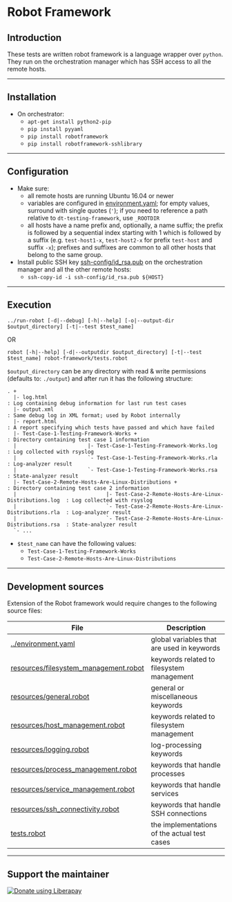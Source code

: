 # Robot Framework

## Introduction
These tests are written robot framework is a language wrapper over `python`.
They run on the orchestration manager which has SSH access to all the remote
hosts.

---


## Installation
* On orchestrator:
    * `apt-get install python2-pip`
    * `pip install pyyaml`
    * `pip install robotframework`
    * `pip install robotframework-sshlibrary`

---


## Configuration
* Make sure:
    * all remote hosts are running Ubuntu 16.04 or newer
    * variables are configured in [environment.yaml](../environment.yaml); for
empty values, surround with single quotes (`'`); if you need to reference a path
relative to `dt-testing-framework`, use `_ROOTDIR`
    * all hosts have a name prefix and, optionally, a name suffix; the prefix is
followed by a sequential index starting with 1 which is followed by a suffix
(e.g. `test-host1-x`, `test-host2-x` for prefix `test-host` and
suffix `-x`); prefixes and suffixes are common to all other hosts that
belong to the same group.
* Install public SSH key [ssh-config/id_rsa.pub](ssh-config/id_rsa.pub) on the
orchestration manager and all the other remote hosts:
    * `ssh-copy-id -i ssh-config/id_rsa.pub ${HOST}`

---


## Execution
`../run-robot [-d|--debug] [-h|--help] [-o|--output-dir $output_directory] [-t|--test $test_name]`

OR

`robot [-h|--help] [-d|--outputdir $output_directory] [-t|--test $test_name] robot-framework/tests.robot`

`$output_directory` can be any directory with read & write permissions (defaults
to: `./output`) and after run it has the following structure:

```
. +
  |- log.html                                                                            : Log containing debug information for last run test cases
  |- output.xml                                                                          : Same debug log in XML format; used by Robot internally
  |- report.html                                                                         : A report specifying which tests have passed and which have failed
  |- Test-Case-1-Testing-Framework-Works +                                               : Directory containing test case 1 information
  |                       |- Test-Case-1-Testing-Framework-Works.log                     : Log collected with rsyslog
  |                       `- Test-Case-1-Testing-Framework-Works.rla                     : Log-analyzer result
  |                       `- Test-Case-1-Testing-Framework-Works.rsa                     : State-analyzer result
  |- Test-Case-2-Remote-Hosts-Are-Linux-Distributions +                                  : Directory containing test case 2 information
  |                             |- Test-Case-2-Remote-Hosts-Are-Linux-Distributions.log  : Log collected with rsyslog
  |                             `- Test-Case-2-Remote-Hosts-Are-Linux-Distributions.rla  : Log-analyzer result
  |                             `- Test-Case-2-Remote-Hosts-Are-Linux-Distributions.rsa  : State-analyzer result
  `- ...
```

* `$test_name` can have the following values:
    * `Test-Case-1-Testing-Framework-Works`
    * `Test-Case-2-Remote-Hosts-Are-Linux-Distributions`

---


## Development sources
Extension of the Robot framework would require changes to the following source
files:

| File                                                                                 | Description                                              |
|--------------------------------------------------------------------------------------|----------------------------------------------------------|
|  [../environment.yaml](../environment.yaml)                                          |  global variables that are used in keywords              |
|  [resources/filesystem_management.robot](resources/filesystem_management.robot)      |  keywords related to filesystem management               |
|  [resources/general.robot](resources/general.robot)                                  |  general or miscellaneous keywords                       |
|  [resources/host_management.robot](resources/host_management.robot)                  |  keywords related to filesystem management               |
|  [resources/logging.robot](resources/logging.robot)                                  |  log-processing keywords                                 |
|  [resources/process_management.robot](resources/process_management.robot)            |  keywords that handle processes                          |
|  [resources/service_management.robot](resources/service_management.robot)            |  keywords that handle services                           |
|  [resources/ssh_connectivity.robot](resources/ssh_connectivity.robot)                |  keywords that handle SSH connections                    |
|  [tests.robot](tests.robot)                                                          |  the implementations of the actual test cases            |

---


## Support the maintainer

<noscript><a href="https://liberapay.com/andrei/donate"><img alt="Donate using Liberapay" src="https://liberapay.com/assets/widgets/donate.svg"></a></noscript>
